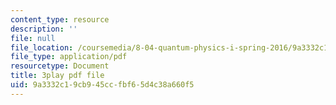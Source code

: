 ```yaml
---
content_type: resource
description: ''
file: null
file_location: /coursemedia/8-04-quantum-physics-i-spring-2016/9a3332c19cb945ccfbf65d4c38a660f5_CdAKFagtXpQ.pdf
file_type: application/pdf
resourcetype: Document
title: 3play pdf file
uid: 9a3332c1-9cb9-45cc-fbf6-5d4c38a660f5
---
```

